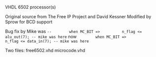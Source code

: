 VHDL 6502 processor(s)

Original source from The Free IP Project and David Kessner
Modified by Sprow for BCD support

Bug fix by Mike
was
`--        when MC_BIT =>          n_flag <= alu_out(7); -- mike was here`
now
`        when MC_BIT =>          n_flag <= data_in(7); -- mike was here`

Two files:
free6502.vhd
microcode.vhd
